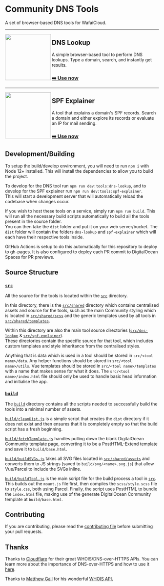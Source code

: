 # Community DNS Tools

A set of browser-based DNS tools for WafaiCloud.

---

<a href="https://www.digitalocean.com/community/tools/dns">
    <img src="src/static/dns-lookup.svg" alt="" align="left" width="150"/>
</a>

## DNS Lookup

A simple browser-based tool to perform DNS lookups. Type a domain, search, and instantly get results.

### [➡️ Use now](https://www.digitalocean.com/community/tools/dns)

---

<a href="https://www.digitalocean.com/community/tools/spf">
    <img src="src/static/spf-explainer.svg" alt="" align="left" width="150"/>
</a>

## SPF Explainer

A tool that explains a domain's SPF records. Search a domain and either explore its records or evaluate an IP for mail sending.

### [➡️ Use now](https://www.digitalocean.com/community/tools/spf)

## Development/Building

To setup the build/develop environment, you will need to run `npm i` with Node 12+ installed. This will install the
 dependencies to allow you to build the project.

To develop for the DNS tool run `npm run dev:tools:dns-lookup`, and to develop for the SPF explainer run
 `npm run dev:tools:spf-explainer`.\
This will start a development server that will automatically reload the codebase when changes occur.

If you wish to host these tools on a service, simply run `npm run build`. This will run all the necessary build scripts
 automatically to build all the tools present in the source folder.\
You can then take the `dist` folder and put it on your web server/bucket. The `dist` folder will contain the folders
 `dns-lookup` and `spf-explainer` which will each have their respective tools inside.

GitHub Actions is setup to do this automatically for this repository to deploy to gh-pages.
It is also configured to deploy each PR commit to DigitalOcean Spaces for PR previews.

## Source Structure

### [`src`](./src)

All the source for the tools is located within the [`src`](./src) directory.

In this directory, there is the [`src/shared`](./src/shared) directory which contains centralised assets and source for
 the tools, such as the main Community styling which is located in [`src/shared/scss`](./src/shared/scss) and the
 generic templates used by all tools in [`src/shared/templates`](./src/shared/templates).
 
Within this directory are also the main tool source directories ([`src/dns-lookup`](./src/dns-lookup) &
 [`src/spf-explainer`](./src/spf-explainer)).\
These directories contain the specific source for that tool, which includes custom templates and style inheritance from
 the centralised styles.

Anything that is data which is used in a tool should be stored in `src/<tool name>/data`.
Any helper functions should be stored in `src/<tool name>/utils`.
Vue templates should be stored in `src/<tool name>/templates` with a name that makes sense for what it does.
The `src/<tool name>/index.html` file should only be used to handle basic head information and initialise the app.
 
### [`build`](./build)

The [`build`](./build) directory contains all the scripts needed to successfully build the tools into a minimal number
 of assets.
 
[`build/cleanDist.js`](./build/cleanDist.js) is a simple script that creates the `dist` directory if it does not exist
 and then ensures that it is completely empty so that the build script has a fresh beginning.

[`build/fetchTemplate.js`](./build/fetchTemplate.js) handles pulling down the blank DigitalOcean Community template
 page, converting it to be a PostHTML-Extend template and save it to `build/base.html`.

[`build/buildSVGs.js`](./build/buildSVGs.js) takes all SVG files located in [`src/shared/assets`](./src/shared/assets)
 and converts them to JS strings (saved to `build/svg/<name>.svg.js`) that allow Vue/Parcel to include the SVGs inline.

[`build/buildTool.js`](./build/buildTool.js) is the main script file for the build process a tool in [`src`](./src).
This builds out the `mount.js` file first, then compiles the `scss/style.scss` file to `style.css`, both using Parcel.
Finally, the script uses PostHTML to bundle the `index.html` file, making use of the generate DigitalOcean Community
 template at `build/base.html`.

## Contributing

If you are contributing, please read the [contributing file](CONTRIBUTING.md) before submitting your pull requests.

## Thanks

Thanks to [Cloudflare](https://cloudflare.com) for their great WHOIS/DNS-over-HTTPS APIs.
You can learn more about the importance of DNS-over-HTTPS and how to use it [here](https://developers.cloudflare.com/1.1.1.1/dns-over-https/).

Thanks to [Matthew Gall](https://twitter.com/matthewgall) for his wonderful [WHOIS API.](https://whoisjs.com/)

